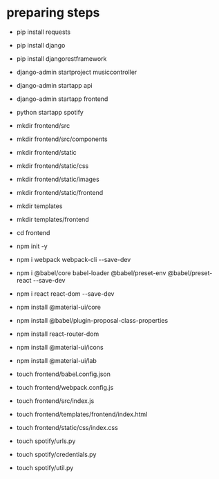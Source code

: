 
# preparing steps

* pip install requests
* pip install django
* pip install djangorestframework

* django-admin startproject musiccontroller
* django-admin startapp api
* django-admin startapp frontend
* python startapp spotify

* mkdir frontend/src
* mkdir frontend/src/components
* mkdir frontend/static
* mkdir frontend/static/css
* mkdir frontend/static/images
* mkdir frontend/static/frontend
* mkdir templates
* mkdir templates/frontend

* cd frontend
* npm init -y
* npm i webpack webpack-cli --save-dev
* npm i @babel/core babel-loader @babel/preset-env @babel/preset-react --save-dev
* npm i react react-dom --save-dev
* npm install @material-ui/core
* npm install @babel/plugin-proposal-class-properties
* npm install react-router-dom
* npm install @material-ui/icons
* npm install @material-ui/lab

* touch frontend/babel.config.json
* touch frontend/webpack.config.js
  
* touch frontend/src/index.js
* touch frontend/templates/frontend/index.html

* touch frontend/static/css/index.css

* touch spotify/urls.py
* touch spotify/credentials.py
* touch spotify/util.py
